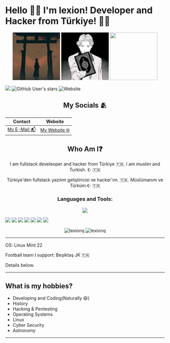 # Hello 🙋‍♂️ I'm lexion! Developer and Hacker from Türkiye! 👨‍💻
<!-- Why you look at this codes :)-->
<div align="center">
 <img src="./.github/pp.jpeg" width="150" height="150" />
 <img src="./.github/pp.jpg" width="150" height="150" />
 <img src="https://media1.tenor.com/m/y-cCxl8uEw0AAAAd/yetopen.gif" width = "150" height="150" />
</div>

![](https://komarev.com/ghpvc/?username=lexionq&color=blue)
![GitHub User's stars](https://img.shields.io/github/stars/lexionq?style=social&color=blue)
![Website](https://img.shields.io/website?url=https%3A%2F%2Flexionq.github.io)


<h2 align="center"> My Socials 🫂 </h2>

| Contact  | Website | 
|----------|----------|
| [My E-Mail 📬](mailto:lexionq@proton.me) | [My Website 🌐](https://lexionq.github.io)   | 

 
<h2 align="center">Who Am I❓</h2>
<div align="center">
I am fullstack develeoper and hacker from Türkiye 🇹🇷. I am muslim and Turkish. ☪ 🇹🇷

Türkiye'den fullstack yazılım geliştiricisi ve hacker'ım. 🇹🇷. Müslümanım ve Türküm.☪ 🇹🇷
</div>

<h3 align="center">Languages and Tools:</h3>
<p align="center">
  <a href="https://skillicons.dev">
    <img align="center" src="https://skillicons.dev/icons?i=python,c,cpp,cs,go,html,css,bootstrap,js,nodejs,npm,anaconda,git,github,linux,mint,bash,kali,nginx,arduino,markdown,vscode,qt,gmail,instagram,twitter" />
  </a>
</p>

![](https://img.shields.io/badge/Linux-FCC624?style=for-the-badge&logo=linux&logoColor=black)
![](https://img.shields.io/badge/Linux_Mint-87CF3E?style=for-the-badge&logo=linux-mint&logoColor=white)
![](https://img.shields.io/badge/Arduino-00979D?style=for-the-badge&logo=Arduino&logoColor=white)
![](https://img.shields.io/badge/TryHackMe-212C42?style=for-the-badge&logo=TryHackMe&logoColor=white)
![](https://img.shields.io/badge/Wireshark-1679A7?style=for-the-badge&logo=Wireshark&logoColor=white)
![](https://img.shields.io/badge/metasploit-2596CD?style=for-the-badge&logo=metasploit&logoColor=white)
![](https://img.shields.io/badge/Brave-FF1B2D?style=for-the-badge&logo=Brave&logoColor=white)
<p align="center">
  <img src="https://github-readme-stats.vercel.app/api/top-langs?username=lexionq&show_icons=true&hide=html&locale=en&layout=donut&theme=algolia" alt="lexionq" height="200" />
  <img src="https://github-readme-stats.vercel.app/api?username=lexionq&show_icons=true&locale=en&theme=algolia" alt="lexionq" height="200" />
</p>

---
OS: Linux Mint 22

Football team I support: Beşiktaş JK 🇹🇷

Details below.

---


## What is my hobbies?
- Developing and Coding(Naturally 😄)
- History
- Hacking & Pentesting
- Operating Systems
- Linux
- Cyber Security
- Astronomy

---




